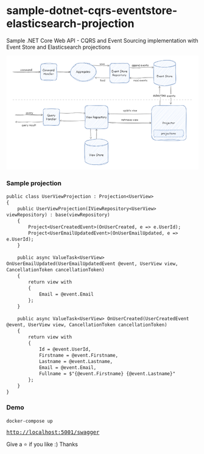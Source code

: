 # sample-dotnet-cqrs-eventstore-elasticsearch-projection

Sample .NET Core Web API - CQRS and Event Sourcing implementation with Event Store and Elasticsearch projections

![alt text](./png/overview.png "Overview")


### Sample projection
```
public class UserViewProjection : Projection<UserView>
{
    public UserViewProjection(IViewRepository<UserView> viewRepository) : base(viewRepository)
    {
        Project<UserCreatedEvent>(OnUserCreated, e => e.UserId);
        Project<UserEmailUpdatedEvent>(OnUserEmailUpdated, e => e.UserId);
    }

    public async ValueTask<UserView> OnUserEmailUpdated(UserEmailUpdatedEvent @event, UserView view, CancellationToken cancellationToken)
    {
        return view with
        {
            Email = @event.Email
        };
    }

    public async ValueTask<UserView> OnUserCreated(UserCreatedEvent @event, UserView view, CancellationToken cancellationToken)
    {
        return view with
        {
            Id = @event.UserId,
            Firstname = @event.Firstname,
            Lastname = @event.Lastname,
            Email = @event.Email,
            Fullname = $"{@event.Firstname} {@event.Lastname}"
        };
    }
}
```

### Demo

```
docker-compose up
```
<pre>
<a href="http://localhost:5111/swagger">http://localhost:5001/swagger</a>
</pre>

Give a :star: if you like :) Thanks